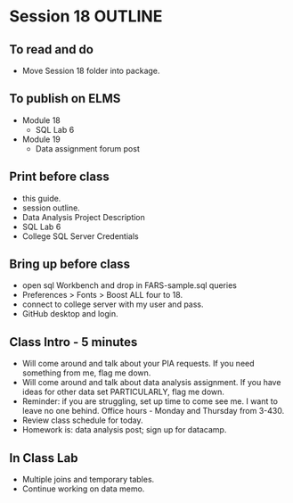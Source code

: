 # Session 18 OUTLINE

## To read and do
* Move Session 18 folder into package.  

## To publish on ELMS
* Module 18
  * SQL Lab 6
* Module 19
  * Data assignment forum post

## Print before class
* this guide.
* session outline.
* Data Analysis Project Description
* SQL Lab 6
* College SQL Server Credentials

## Bring up before class
* open sql Workbench and drop in FARS-sample.sql queries
* Preferences > Fonts > Boost ALL four to 18.
* connect to college server with my user and pass.
* GitHub desktop and login.

## Class Intro - 5 minutes
* Will come around and talk about your PIA requests.  If you need something from me, flag me down.
* Will come around and talk about data analysis assignment. If you have ideas for other data set PARTICULARLY, flag me down.
* Reminder: if you are struggling, set up time to come see me.  I want to leave no one behind. Office hours - Monday and Thursday from 3-430.
* Review class schedule for today.
* Homework is: data analysis post; sign up for datacamp.

## In Class Lab
* Multiple joins and temporary tables.
* Continue working on data memo.  
